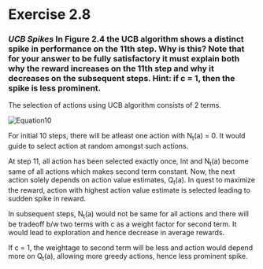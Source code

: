 # Exercise 2.8

### *UCB Spikes* In Figure 2.4 the UCB algorithm shows a distinct spike in performance on the 11th step. Why is this? Note that for your answer to be fully satisfactory it must explain both why the reward increases on the 11th step and why it decreases on the subsequent steps. Hint: if c = 1, then the spike is less prominent.

The selection of actions using UCB algorithm consists of 2 terms.

<img src="https://latex.codecogs.com/svg.latex?\Large&space;A_t=\arg\max_{a}\bigg[Q_t(a)+c\sqrt{\frac{\text{ln}t}{N_t(a)}}\bigg]" title="Equation10" />

For initial 10 steps, there will be atleast one action with N<sub>t</sub>(a) = 0. It would guide to select action at random amongst such actions. 

At step 11, all action has been selected exactly once, lnt and N<sub>t</sub>(a) become same of all actions which makes second term constant.
Now, the next action solely depends on action value estimates, Q<sub>t</sub>(a). 
In quest to maximize the reward, action with highest action value estimate is selected leading to sudden spike in reward.

In subsequent steps, N<sub>t</sub>(a) would not be same for all actions and there will be tradeoff b/w two terms with c as a weight factor for second term.
It would lead to exploration and hence decrease in average rewards.

If c = 1, the weightage to second term will be less and action would depend more on Q<sub>t</sub>(a), allowing more greedy actions, hence less prominent spike.
